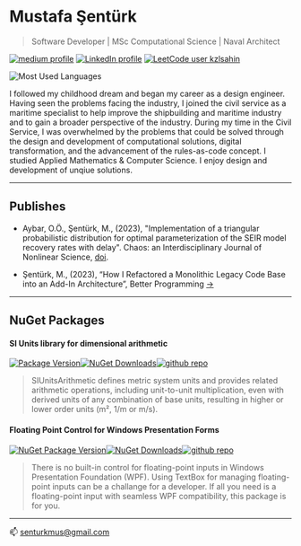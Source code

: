 # Mustafa Şentürk
> Software Developer | MSc Computational Science | Naval Architect

[![medium profile](https://img.shields.io/badge/medium-black?logo=medium)](https://medium.com/@senturkmus)  [![LinkedIn profile](https://img.shields.io/badge/LinkedIn-0A66C2?logo=linkedin)](https://www.linkedin.com/in/mustafa-senturk-ub9901/) 
[![LeetCode user kzlsahin](https://img.shields.io/badge/dynamic/json?style=plastic&labelColor=black&color=%23ffa116&label=Solved&query=solved&url=https%3A%2F%2Fleetcode-badge.vercel.app%2Fapi%2Fusers%2Fkzlsahin&logo=leetcode&logoColor=yellow)](https://leetcode.com/kzlsahin/)


![Most Used Languages](https://github-readme-stats.vercel.app/api/top-langs/?username=kzlsahin&hide=scss,css,javascript,html&layout=compact&theme=darcula)

I followed my childhood dream and began my career as a design engineer. Having seen the problems facing the industry, I joined the civil service as a maritime specialist to help improve the shipbuilding and maritime industry and to gain a broader perspective of the industry. During my time in the Civil Service, I was overwhelmed by the problems that could be solved through the design and development of computational solutions, digital transformation, and the advancement of the rules-as-code concept. I studied Applied Mathematics & Computer Science. I enjoy design and development of unqiue solutions.

___
## Publishes

* Aybar, O.Ö., Şentürk, M., (2023), "Implementation of a triangular probabilistic distribution for optimal parameterization of the SEIR model recovery rates with delay". Chaos: an Interdisciplinary Journal of Nonlinear Science, [doi](https://doi.org/10.1063/5.0164226).

* Şentürk, M., (2023), “How I Refactored a Monolithic Legacy Code Base into an Add-In Architecture”, Better Programming [->](https://bit.ly/3Pk0yk8)

____
## NuGet Packages

#### SI Units library for dimensional arithmetic
[![Package Version](https://img.shields.io/nuget/v/SIUnitsArithmetic?label=Latest%20Version)](https://www.nuget.org/packages/SIUnitsArithmetic/)[![NuGet Downloads](https://img.shields.io/nuget/dt/SIUnitsArithmetic)](https://www.nuget.org/packages/SIUnitsArithmetic/)[![github repo](https://img.shields.io/badge/github_repo-8A2BE2)](https://github.com/kzlsahin/SiUnitsArithmetic)

> SIUnitsArithmetic defines metric system units and provides related arithmetic operations, including unit-to-unit multiplication, even with derived units of any combination of base units, resulting in higher or lower order units (m², 1/m or m/s).

#### Floating Point Control for Windows Presentation Forms
[![NuGet Package Version](https://img.shields.io/nuget/v/FloatingPointControl?label=Latest%20Version)](https://www.nuget.org/packages/FloatingPointControl/)[![NuGet Downloads](https://img.shields.io/nuget/dt/FloatingPointControl)](https://www.nuget.org/packages/FloatingPointControl/)[![github repo](https://img.shields.io/badge/github_repo-8A2BE2)](https://github.com/kzlsahin/floating-point-controls)

> There is no built-in control for floating-point inputs in Windows Presentation Foundation (WPF). Using TextBox for managing floating-point inputs can be a challange for a developer. If all you need is a floating-point input with seamless WPF compatibility, this package is for you.


_____


📫 senturkmus@gmail.com

<!---
kzlsahin/kzlsahin is a ✨ special ✨ repository because its `README.md` (this file) appears on your GitHub profile.
You can click the Preview link to take a look at your changes.
--->

